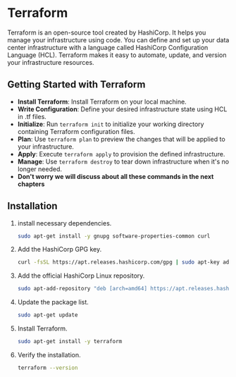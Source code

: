 # Terraform

Terraform is an open-source tool created by HashiCorp. It helps you manage your infrastructure using code. You can define and set up your data center infrastructure with a language called HashiCorp Configuration Language (HCL). Terraform makes it easy to automate, update, and version your infrastructure resources.

## Getting Started with Terraform

- **Install Terraform**: Install Terraform on your local machine.
- **Write Configuration**: Define your desired infrastructure state using HCL in .tf files.
- **Initialize**: Run `terraform init` to initialize your working directory containing Terraform configuration files.
- **Plan**: Use `terraform plan` to preview the changes that will be applied to your infrastructure.
- **Apply**: Execute `terraform apply` to provision the defined infrastructure.
- **Manage**: Use `terraform destroy` to tear down infrastructure when it's no longer needed.
- **Don't worry we will discuss about all these commands in the next chapters**

## Installation

1. install necessary dependencies.
   ```bash
   sudo apt-get install -y gnupg software-properties-common curl

2. Add the HashiCorp GPG key.
   ```bash
   curl -fsSL https://apt.releases.hashicorp.com/gpg | sudo apt-key add -

3. Add the official HashiCorp Linux repository.
   ```bash
   sudo apt-add-repository "deb [arch=amd64] https://apt.releases.hashicorp.com $(lsb_release -cs) main"

4. Update the package list.
   ```bash
   sudo apt-get update

5. Install Terraform.
   ```bash
   sudo apt-get install -y terraform

6. Verify the installation.
   ```bash
   terraform --version
